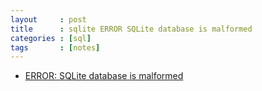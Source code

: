 ```yaml
---
layout     : post
title      : sqlite ERROR SQLite database is malformed
categories : [sql]
tags       : [notes]
---
```


- [ERROR: SQLite database is malformed ](http://froebe.net/blog/2015/05/27/error-sqlite-database-is-malformed-solved/)
